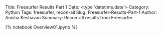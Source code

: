 Title: Freesurfer Results Part 1
Date: <type 'datetime.date'>
Category: Python
Tags: freesurfer, recon-all
Slug: Freesurfer-Results-Part-1
Author: Anisha Keshavan
Summary: Recon-all results from Freesurfer

{% notebook Overview01.ipynb %}

